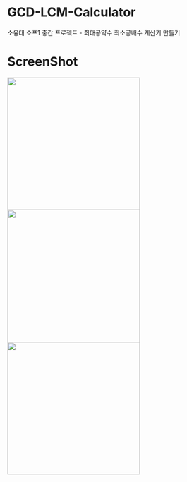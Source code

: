 # GCD-LCM-Calculator
소융대 소프1 중간 프로젝트 - 최대공약수 최소공배수 계산기 만들기

# ScreenShot
<div>
  <img height = "300dp" src = "https://user-images.githubusercontent.com/55117706/100208121-b3c4bd80-2f4b-11eb-8c3c-c803212dad98.png">
  <img height = "300dp" src = "https://user-images.githubusercontent.com/55117706/100207753-4ca70900-2f4b-11eb-8c62-206d20c7e427.png">
  <img height = "300dp" src = "https://user-images.githubusercontent.com/55117706/100207855-69dbd780-2f4b-11eb-9b79-a622df1443f6.png">
<div>
